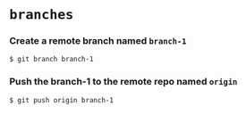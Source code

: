 # `branches`

### Create a remote branch named `branch-1`
```
$ git branch branch-1
```

### Push the branch-1 to the remote repo named `origin`
```
$ git push origin branch-1
```
